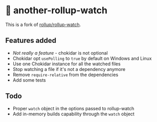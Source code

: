 # :mag_right: another-rollup-watch
This is a fork of [rollup/rollup-watch](http://github.com/rollup/rollup-watch).

## Features added
* _Not really a feature_ - chokidar is not optional
* Chokidar opt `usePolling` to `true` by default on Windows and Linux
* Use one Chokidar instance for all the watched files
* Stop watching a file if it's not a dependency anymore
* Remove `require-relative` from the dependencies
* Add some tests 

## Todo
* Proper `watch` object in the options passed to rollup-watch
* Add in-memory builds capability through the `watch` object